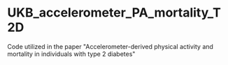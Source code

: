 # UKB_accelerometer_PA_mortality_T2D
Code utilized in the paper "Accelerometer-derived physical activity and mortality in individuals with type 2 diabetes"
